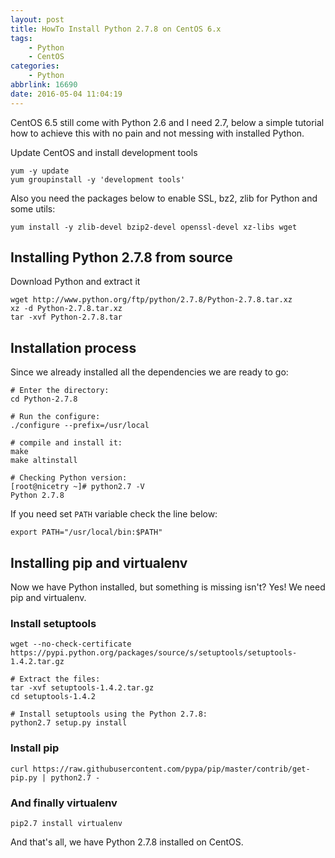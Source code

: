 ```yaml
---
layout: post
title: HowTo Install Python 2.7.8 on CentOS 6.x
tags:  
    - Python
    - CentOS
categories: 
    - Python
abbrlink: 16690
date: 2016-05-04 11:04:19
---
```


CentOS 6.5 still come with Python 2.6 and I need 2.7, below a simple tutorial how to achieve this with no pain and not messing with installed Python.

Update CentOS and install development tools

```
yum -y update
yum groupinstall -y 'development tools'
```

Also you need the packages below to enable SSL, bz2, zlib for Python and some utils:
```
yum install -y zlib-devel bzip2-devel openssl-devel xz-libs wget
```

## Installing Python 2.7.8 from source
Download Python and extract it
```
wget http://www.python.org/ftp/python/2.7.8/Python-2.7.8.tar.xz
xz -d Python-2.7.8.tar.xz
tar -xvf Python-2.7.8.tar
```

## Installation process
Since we already installed all the dependencies we are ready to go:
```
# Enter the directory:
cd Python-2.7.8

# Run the configure:
./configure --prefix=/usr/local

# compile and install it:
make
make altinstall

# Checking Python version:
[root@nicetry ~]# python2.7 -V
Python 2.7.8
```
If you need set <code>PATH</code> variable check the line below:
```
export PATH="/usr/local/bin:$PATH"
```

## Installing pip and virtualenv
Now we have Python installed, but something is missing isn't? Yes! We need pip and virtualenv.

### Install setuptools
```
wget --no-check-certificate https://pypi.python.org/packages/source/s/setuptools/setuptools-1.4.2.tar.gz

# Extract the files:
tar -xvf setuptools-1.4.2.tar.gz
cd setuptools-1.4.2

# Install setuptools using the Python 2.7.8:
python2.7 setup.py install
```

### Install pip
```
curl https://raw.githubusercontent.com/pypa/pip/master/contrib/get-pip.py | python2.7 -
```

### And finally virtualenv
```
pip2.7 install virtualenv
```

And that's all, we have Python 2.7.8 installed on CentOS.
